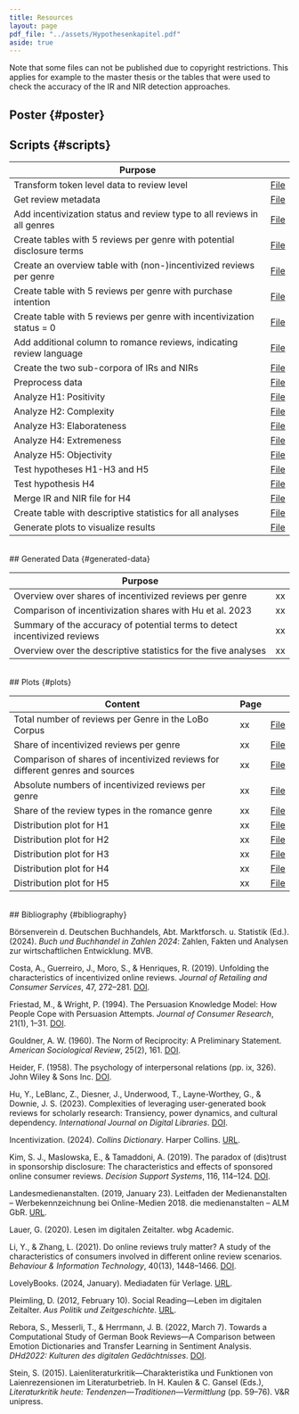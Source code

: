 ```yaml
---
title: Resources
layout: page
pdf_file: "../assets/Hypothesenkapitel.pdf"
aside: true
---
```


Note that some files can not be published due to copyright restrictions. This applies for example to the master thesis or the tables that were used to check the accuracy of the IR and NIR detection approaches.

## Poster {#poster}

<object data="../assets/MA_Poster.pdf" width="744" height="800" type='application/pdf'></object>

## Scripts {#scripts}

| Purpose |  |
| --- | --- |
| Transform token level data to review level | [File](../Resources/Scripts/createReviewLevelCSV_allGenres.py) | 
| Get review metadata | [File](../Resources/Scripts/getMetadata.py) | 
| Add incentivization status and review type to all reviews in all genres | [File](../Resources/Scripts/addColumns_allGenres.py) | 
| Create tables with 5 reviews per genre with potential disclosure terms |  [File](../Resources/Scripts/detectIRs.py) | 
| Create an overview table with (non-)incentivized reviews per genre | [File](../Resources/Scripts/summarizeIncentivizationStatus_allGenres.py) | 
| Create table with 5 reviews per genre with purchase intention | [File](../Resources/Scripts/detectNIRs_approach1DepMatch.py) | 
| Create table with 5 reviews per genre with incentivization status = 0 | [File](../Resources/Scripts/detectNIRs_approach2.py) | 
| Add additional column to romance reviews, indicating review language | [File](../Resources/Scripts/addColumn_Language_romance.py) |
| Create the two sub-corpora of IRs and NIRs |  [File](../Resources/Scripts/filterData_romance.py) | 
| Preprocess data | [File](../Resources/Scripts/preprocessData.py) | 
| Analyze H1: Positivity |  [File](../Resources/Scripts/analyzeH1Positivity.py) |
| Analyze H2: Complexity | [File](../Resources/Scripts/analyzeH2Complexity.py) |
| Analyze H3: Elaborateness |  [File](../Resources/Scripts/analyzeH3Elaborateness.py) |
| Analyze H4: Extremeness |  [File](../Resources/Scripts/analyzeH4Extremeness.py) |
| Analyze H5: Objectivity |  [File](../Resources/Scripts/analyzeH5Objectivity.py) |
| Test hypotheses H1-H3 and H5 |  [File](../Resources/Scripts/testHypotheses.py) |
| Test hypothesis H4 |  [File](../Resources/Scripts/testH4Extremeness.py) |
| Merge IR and NIR file for H4 | [File](../Resources/Scripts/mergeIRandNIR.py) |
| Create table with descriptive statistics for all analyses | [File](../Resources/Scripts/createDescriptiveOverview_romance.py) |
| Generate plots to visualize results |  [File](../Resources/Scripts/createPlots.py) |

<br>
## Generated Data {#generated-data}

| Purpose |   |
| --- | --- |
| Overview over shares of incentivized reviews per genre | xx| [File](../Resources/Other/genre_overview_incentivization.xlsx) | 
| Comparison of incentivization shares with Hu et al. 2023 | xx| [File](../Resources/Other/incentivization_comparison_Hu et al.xlsx) | 
| Summary of the accuracy of potential terms to detect incentivized reviews | xx| [File](../Resources/Other/IR detection_summary.xlsx) | 
| Overview over the descriptive statistics for the five analyses | xx| [File](../Resources/Other/descriptiveOverview_romance.csv) | 

<br>
## Plots {#plots}

| Content |  Page | |
| --- | :--- | --- |
| Total number of reviews per Genre in the LoBo Corpus | xx| [File](../Resources/Plots/total_reviews_per_genre_BAR.png) | 
| Share of incentivized reviews per genre | xx| [File](../Resources/Plots/reviews_IR_shares_ALL.png) | 
| Comparison of shares of incentivized reviews for different genres and sources | xx| [File](../Resources/Plots/hu_IR_comparison.png) |
| Absolute numbers of incentivized reviews per genre | xx| [File](../Resources/Plots/reviews_IRs_absolute_per_genre_BAR.png) | 
| Share of the review types in the romance genre | xx| [File](../Resources/Plots/review_type_shares_romance.png) |
| Distribution plot for H1 | xx| [File](../Resources/Plots/H1_Distribution_AAP.png) |
| Distribution plot for H2 | xx| [File](../Resources/Plots/H2_Distribution_AverageWordLength.png) |
| Distribution plot for H3 | xx| [File](../Resources/Plots/H3_Distribution_AverageReviewLength.png) |
| Distribution plot for H4 | xx| [File](../Resources/Plots/H4_Distribution_StarRatings.png) |
| Distribution plot for H5 | xx| [File](../Resources/Plots/H5_Distribution_ShareEmotionalWords.png) |

<br>
## Bibliography {#bibliography}

Börsenverein d. Deutschen Buchhandels, Abt. Marktforsch. u. Statistik (Ed.). (2024). _Buch und Buchhandel in Zahlen 2024_: Zahlen, Fakten und Analysen zur wirtschaftlichen Entwicklung. MVB.

Costa, A., Guerreiro, J., Moro, S., & Henriques, R. (2019). Unfolding the characteristics of incentivized online reviews. _Journal of Retailing and Consumer Services_, 47, 272–281. [DOI](https://doi.org/10.1016/j.jretconser.2018.12.006).

Friestad, M., & Wright, P. (1994). The Persuasion Knowledge Model: How People Cope with Persuasion Attempts. _Journal of Consumer Research_, 21(1), 1–31. [DOI](https://doi.org/10.1086/209380).

Gouldner, A. W. (1960). The Norm of Reciprocity: A Preliminary Statement. _American Sociological Review_, 25(2), 161. [DOI](https://doi.org/10.2307/2092623).

Heider, F. (1958). The psychology of interpersonal relations (pp. ix, 326). John Wiley & Sons Inc. [DOI](https://doi.org/10.1037/10628-000).

Hu, Y., LeBlanc, Z., Diesner, J., Underwood, T., Layne-Worthey, G., & Downie, J. S. (2023). Complexities of leveraging user-generated book reviews for scholarly research: Transiency, power dynamics, and cultural dependency. _International Journal on Digital Libraries_. [DOI](https://doi.org/10.1007/s00799-023-00376-z).

Incentivization. (2024). _Collins Dictionary_. Harper Collins. [URL](https://www.collinsdictionary.com/de/worterbuch/englisch/).

Kim, S. J., Maslowska, E., & Tamaddoni, A. (2019). The paradox of (dis)trust in sponsorship disclosure: The characteristics and effects of sponsored online consumer reviews. _Decision Support Systems_, 116, 114–124. [DOI](https://doi.org/10.1016/j.dss.2018.10.014).

Landesmedienanstalten. (2019, January 23). Leitfaden der Medienanstalten – Werbekennzeichnung bei Online-Medien 2018. die medienanstalten – ALM GbR. [URL](https://web.archive.org/web/20190123123317/https://www.die-medienanstalten.de/fileadmin/user_upload/Rechtsgrundlagen/Richtlinien_Leitfaeden/Leitfaden_Medienanstalten_Werbekennzeichnung_Social_Media.pdf).

Lauer, G. (2020). Lesen im digitalen Zeitalter. wbg Academic.

Li, Y., & Zhang, L. (2021). Do online reviews truly matter? A study of the characteristics of consumers involved in different online review scenarios. _Behaviour & Information Technology_, 40(13), 1448–1466. [DOI](https://doi.org/10.1080/0144929X.2020.1759691).

LovelyBooks. (2024, January). Mediadaten für Verlage. [URL](https://s3-eu-west-1.amazonaws.com/media.lovelybooks.de/LovelyBooks-Mediadaten-Verlage-24-01.pdf).

Pleimling, D. (2012, February 10). Social Reading—Leben im digitalen Zeitalter. _Aus Politik und Zeitgeschichte_. [URL](https://www.bpb.de/shop/zeitschriften/apuz/145378/social-reading-lesen-im-digitalen-zeitalter/).

Rebora, S., Messerli, T., & Herrmann, J. B. (2022, March 7). Towards a Computational Study of German Book Reviews—A Comparison between Emotion Dictionaries and Transfer Learning in Sentiment Analysis. _DHd2022: Kulturen des digitalen Gedächtnisses_. [DOI](https://doi.org/10.5281/ZENODO.6328141).

Stein, S. (2015). Laienliteraturkritik—Charakteristika und Funktionen von Laienrezensionen im Literaturbetrieb. In H. Kaulen & C. Gansel (Eds.), _Literaturkritik heute: Tendenzen—Traditionen—Vermittlung_ (pp. 59–76). V&R unipress.
